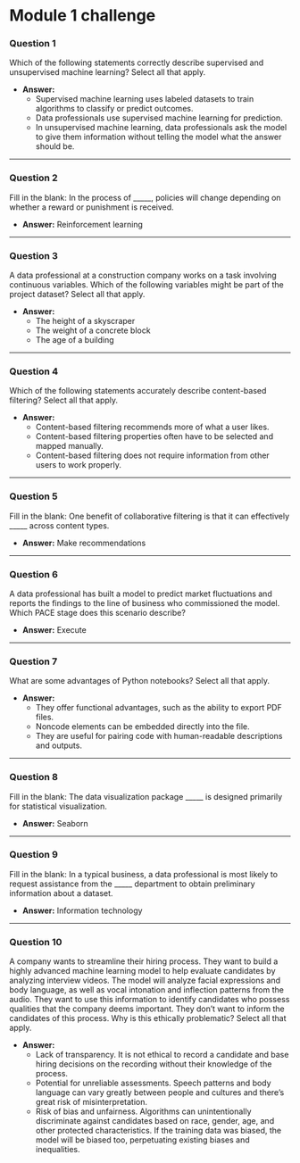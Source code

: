 # Module 1 challenge


### **Question 1**  
Which of the following statements correctly describe supervised and unsupervised machine learning? Select all that apply.

- **Answer:**
  - Supervised machine learning uses labeled datasets to train algorithms to classify or predict outcomes.
  - Data professionals use supervised machine learning for prediction.
  - In unsupervised machine learning, data professionals ask the model to give them information without telling the model what the answer should be.

---

### **Question 2**  
Fill in the blank: In the process of _____, policies will change depending on whether a reward or punishment is received.

- **Answer:** Reinforcement learning

---

### **Question 3**  
A data professional at a construction company works on a task involving continuous variables. Which of the following variables might be part of the project dataset? Select all that apply.

- **Answer:**
  - The height of a skyscraper
  - The weight of a concrete block
  - The age of a building

---

### **Question 4**  
Which of the following statements accurately describe content-based filtering? Select all that apply.

- **Answer:**
  - Content-based filtering recommends more of what a user likes.
  - Content-based filtering properties often have to be selected and mapped manually.
  - Content-based filtering does not require information from other users to work properly.

---

### **Question 5**  
Fill in the blank: One benefit of collaborative filtering is that it can effectively _____ across content types.

- **Answer:** Make recommendations

---

### **Question 6**  
A data professional has built a model to predict market fluctuations and reports the findings to the line of business who commissioned the model. Which PACE stage does this scenario describe?

- **Answer:** Execute

---

### **Question 7**  
What are some advantages of Python notebooks? Select all that apply.

- **Answer:**
  - They offer functional advantages, such as the ability to export PDF files.
  - Noncode elements can be embedded directly into the file.
  - They are useful for pairing code with human-readable descriptions and outputs.

---

### **Question 8**  
Fill in the blank: The data visualization package _____ is designed primarily for statistical visualization.

- **Answer:** Seaborn

---

### **Question 9**  
Fill in the blank: In a typical business, a data professional is most likely to request assistance from the _____ department to obtain preliminary information about a dataset.

- **Answer:** Information technology

---

### **Question 10**  
A company wants to streamline their hiring process. They want to build a highly advanced machine learning model to help evaluate candidates by analyzing interview videos. The model will analyze facial expressions and body language, as well as vocal intonation and inflection patterns from the audio. They want to use this information to identify candidates who possess qualities that the company deems important. They don’t want to inform the candidates of this process. Why is this ethically problematic? Select all that apply.

- **Answer:**
  - Lack of transparency. It is not ethical to record a candidate and base hiring decisions on the recording without their knowledge of the process.
  - Potential for unreliable assessments. Speech patterns and body language can vary greatly between people and cultures and there’s great risk of misinterpretation.
  - Risk of bias and unfairness. Algorithms can unintentionally discriminate against candidates based on race, gender, age, and other protected characteristics. If the training data was biased, the model will be biased too, perpetuating existing biases and inequalities.



